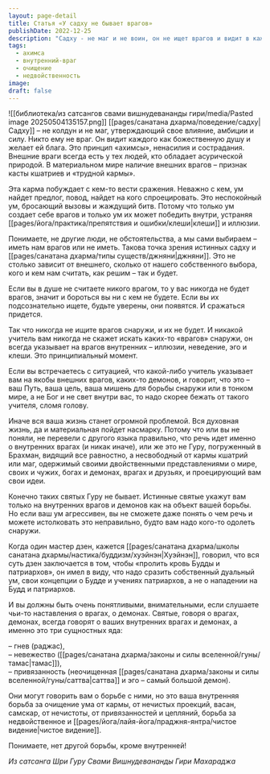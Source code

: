 ```yaml
---
layout: page-detail
title: Статья «У садху не бывает врагов»
publishDate: 2022-12-25
description: "Садху - не маг и не воин, он не ищет врагов и видит в каждом божественную душу. Враги - это проекции ума: истинная борьба происходит внутри, с неведением, гневом и привязанностями. Настоящий учитель указывает только на внутренних врагов, а не на внешних демонов. Вся духовная жизнь - это очищение ума и достижение недвойственного видения, а не борьба с внешними обстоятельствами."
tags:
  - ахимса
  - внутренний-враг
  - очищение
  - недвойственность
image: 
draft: false
---
```

![[библиотека/из сатсангов свами вишнудевананды гири/media/Pasted image 20250504135157.png]]
 [[pages/санатана дхарма/поведение/садху|Садху]] – не колдун и не маг, утверждающий свое влияние, амбиции и силу. Никто ему не враг. Он видит каждого как божественную душу и желает ей блага. Это принцип «ахимсы», ненасилия и сострадания. Внешние враги всегда есть у тех людей, кто обладает асурической природой. В материальном мире наличие внешних врагов – признак касты кшатриев и «трудной кармы». 

 Эта карма побуждает с кем-то вести сражения. Неважно с кем, ум найдет предлог, повод, найдет на кого спроецировать. Это неспокойный ум, бросающий вызовы и жаждущий битв. Потому что только ум создает себе врагов и только ум их может победить внутри, устраняя [[pages/йога/практика/препятствия и ошибки/клеши|клеши]] и иллюзии. 

 Понимаете, не другие люди, не обстоятельства, а мы сами выбираем – иметь нам врагов или не иметь. Такова точка зрения истинных садху и [[pages/санатана дхарма/типы существ/джняни|джняни]]. Это не столько зависит от внешнего, сколько от нашего собственного выбора, кого и кем нам считать, как решим – так и будет. 

 Если вы в душе не считаете никого врагом, то у вас никогда не будет врагов, значит и бороться вы ни с кем не будете. Если вы их подсознательно ищете, будьте уверены, они появятся. И сражаться придется. 

 Так что никогда не ищите врагов снаружи, и их не будет. И никакой учитель вам никогда не скажет искать каких-то «врагов» снаружи, он всегда указывает на врагов внутренних – иллюзии, неведение, эго и клеши. Это принципиальный момент. 

 Если вы встречаетесь с ситуацией, что какой-либо учитель указывает вам на якобы внешних врагов, каких-то демонов, и говорит, что это – ваш Путь, ваша цель, ваша мишень для борьбы снаружи или в тонком мире, а не Бог и не свет внутри вас, то надо скорее бежать от такого учителя, сломя голову. 

 Иначе вся ваша жизнь станет огромной проблемой. Вся духовная жизнь, да и материальная пойдет насмарку. Потому что или вы не поняли, не перевели с другого языка правильно, что речь идет именно о внутренних врагах (и никак иначе), или же это не Гуру, погруженный в Брахман, видящий все равностно, а несвободный от кармы кшатрий или маг, одержимый своими двойственными представлениями о мире, своих и чужих, богах и демонах, врагах и друзьях, и проецирующий вам свои идеи. 

 Конечно таких святых Гуру не бывает. Истинные святые укажут вам только на внутренних врагов и демонов как на объект вашей борьбы. Но если ваш ум агрессивен, вы не сможете даже понять о чем речь и можете истолковать это неправильно, будто вам надо кого-то одолеть снаружи. 

 Когда один мастер дзен, кажется [[pages/санатана дхарма/школы санатана дхармы/настика/буддизм/хуэйнэн|Хуэйнэн]], говорил, что вся суть дзен заключается в том, чтобы «пролить кровь Будды и патриархов», он имел в виду, что надо сразить собственный дуальный ум, свои концепции о Будде и учениях патриархов, а не о нападении на Будд и патриархов. 

 И вы должны быть очень понятливыми, внимательными, если слушаете чьи-то наставления о врагах, о демонах. Святые, говоря о врагах, демонах, всегда говорят о ваших внутренних врагах и демонах, а именно это три сущностных яда: 

 – гнев (раджас),  
 – невежество ([[pages/санатана дхарма/законы и силы вселенной/гуны/тамас|тамас]]),  
 – привязанность (неочищенная [[pages/санатана дхарма/законы и силы вселенной/гуны/саттва|саттва]] и эго – самый большой демон).

 Они могут говорить вам о борьбе с ними, но это ваша внутренняя борьба за очищение ума от кармы, от нечистых проекций, васан, самскар, от нечистоты, от привязанностей и цепляний, борьба за недвойственное и [[pages/йога/лайя-йога/праджня-янтра/чистое видение|чистое видение]]. 

 Понимаете, нет другой борьбы, кроме внутренней! 

*Из сатсанга Шри Гуру Свами Вишнудевананды Гири Махараджа*